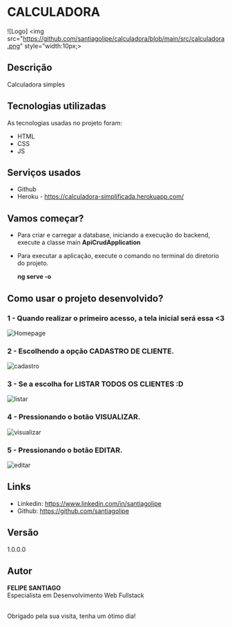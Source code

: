# <b>CALCULADORA</b>

![Logo] <img src="https://github.com/santiagolipe/calculadora/blob/main/src/calculadora.png" style="width:10px;><br>


## Descrição
<p> Calculadora simples </p>

## Tecnologias utilizadas 

As tecnologias usadas no projeto foram:

* HTML
* CSS
* JS

## Serviços usados

* Github
* Heroku - <a href target=_blank>https://calculadora-simplificada.herokuapp.com/</a>


## Vamos começar?

* Para criar e carregar a database, iniciando a execução do backend, execute a classe main <b> ApiCrudApplication</b>
  
* Para executar a aplicação, execute o comando no terminal do diretorio do projeto.
  <p><b>ng serve -o</b><br> 
  

## Como usar o projeto desenvolvido?

### 1 - Quando realizar o primeiro acesso, a tela inicial será essa <3

![Homepage](https://github.com/santiagolipe/Webby-Hobbies/blob/main/Readme/Telas/Tela%20-%20Home.JPG)

### 2 - Escolhendo a opção <b>CADASTRO DE CLIENTE</b>.

![cadastro](https://github.com/santiagolipe/Webby-Hobbies/blob/main/Readme/Telas/Tela%20-%20Cadastro%20de%20cliente.PNG)

### 3 -  Se a escolha for <b> LISTAR TODOS OS CLIENTES </b>:D

![listar](https://github.com/santiagolipe/Webby-Hobbies/blob/main/Readme/Telas/Tela%20-%20Listagem%20de%20clientes.JPG)

### 4 - Pressionando o botão <b>VISUALIZAR</b>.

![visualizar](https://github.com/santiagolipe/Webby-Hobbies/blob/main/Readme/Telas/Tela%20-%20Visualiza%C3%A7%C3%A3o%20de%20dados%20do%20cliente.JPG)

### 5 - Pressionando o botão <b>EDITAR</b>.

![editar](https://github.com/santiagolipe/Webby-Hobbies/blob/main/Readme/Telas/Tela%20-%20Edi%C3%A7%C3%A3o%20de%20cliente.JPG)


## Links
  - Linkedin: https://www.linkedin.com/in/santiagolipe
  - Github: https://github.com/santiagolipe

  ## Versão

  1.0.0.0


  ## Autor

  **FELIPE SANTIAGO** <br>
  Especialista em Desenvolvimento Web Fullstack <br><br>
  
  Obrigado pela sua visita, tenha um ótimo dia!
